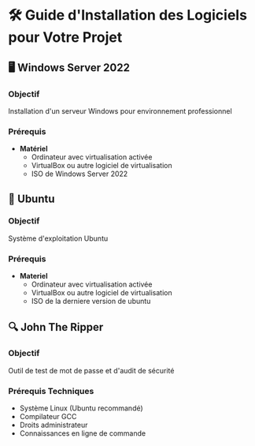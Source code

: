 # 🛠️ Guide d'Installation des Logiciels pour Votre Projet

## 🖥️ Windows Server 2022

### Objectif
Installation d'un serveur Windows pour environnement professionnel

### Prérequis
- **Matériel**
  - Ordinateur avec virtualisation activée
  - VirtualBox ou autre logiciel de virtualisation
  - ISO de Windows Server 2022



## 🐧 Ubuntu

### Objectif
Système d'exploitation Ubuntu

### Prérequis
- **Materiel**
  - Ordinateur avec virtualisation activée
  - VirtualBox ou autre logiciel de virtualisation
  - ISO de la derniere version de ubuntu


## 🔍 John The Ripper

### Objectif
Outil de test de mot de passe et d'audit de sécurité

### Prérequis Techniques
- Système Linux (Ubuntu recommandé)
- Compilateur GCC
- Droits administrateur
- Connaissances en ligne de commande


